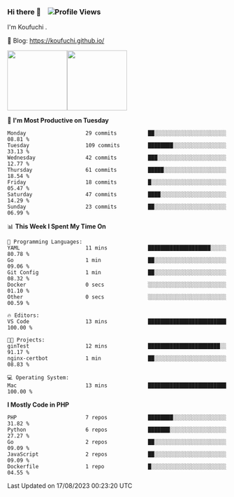 ### Hi there 👋 &nbsp;&nbsp; ![Profile Views](http://img.shields.io/badge/Profile%20Views-122-blue)

I'm Koufuchi . 

📔 Blog: <https://koufuchi.github.io/>

<img align="" height="137px" src="https://github-readme-stats.vercel.app/api?username=Koufuchi&hide=issues,contribs&show_icons=true&line_height=21&theme=radical&locale=en" /><img align="" height="137px" src="https://github-readme-stats.vercel.app/api/top-langs/?username=Koufuchi&layout=compact&hide=blade,html,css&theme=radical&locale=en" />

<!--START_SECTION:waka-->
📅 **I'm Most Productive on Tuesday** 

```text
Monday                   29 commits          ██░░░░░░░░░░░░░░░░░░░░░░░   08.81 % 
Tuesday                  109 commits         ████████░░░░░░░░░░░░░░░░░   33.13 % 
Wednesday                42 commits          ███░░░░░░░░░░░░░░░░░░░░░░   12.77 % 
Thursday                 61 commits          █████░░░░░░░░░░░░░░░░░░░░   18.54 % 
Friday                   18 commits          █░░░░░░░░░░░░░░░░░░░░░░░░   05.47 % 
Saturday                 47 commits          ████░░░░░░░░░░░░░░░░░░░░░   14.29 % 
Sunday                   23 commits          ██░░░░░░░░░░░░░░░░░░░░░░░   06.99 % 
```


📊 **This Week I Spent My Time On** 

```text
💬 Programming Languages: 
YAML                     11 mins             ████████████████████░░░░░   80.78 % 
Go                       1 min               ██░░░░░░░░░░░░░░░░░░░░░░░   09.06 % 
Git Config               1 min               ██░░░░░░░░░░░░░░░░░░░░░░░   08.32 % 
Docker                   0 secs              ░░░░░░░░░░░░░░░░░░░░░░░░░   01.10 % 
Other                    0 secs              ░░░░░░░░░░░░░░░░░░░░░░░░░   00.59 % 

🔥 Editors: 
VS Code                  13 mins             █████████████████████████   100.00 % 

🐱‍💻 Projects: 
ginTest                  12 mins             ███████████████████████░░   91.17 % 
nginx-certbot            1 min               ██░░░░░░░░░░░░░░░░░░░░░░░   08.83 % 

💻 Operating System: 
Mac                      13 mins             █████████████████████████   100.00 % 
```

**I Mostly Code in PHP** 

```text
PHP                      7 repos             ████████░░░░░░░░░░░░░░░░░   31.82 % 
Python                   6 repos             ███████░░░░░░░░░░░░░░░░░░   27.27 % 
Go                       2 repos             ██░░░░░░░░░░░░░░░░░░░░░░░   09.09 % 
JavaScript               2 repos             ██░░░░░░░░░░░░░░░░░░░░░░░   09.09 % 
Dockerfile               1 repo              █░░░░░░░░░░░░░░░░░░░░░░░░   04.55 % 
```




 Last Updated on 17/08/2023 00:23:20 UTC
<!--END_SECTION:waka-->


